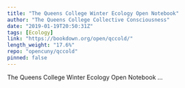 ```yaml
---
title: "The Queens College Winter Ecology Open Notebook"
author: "The Queens College Collective Consciousness"
date: "2019-01-19T20:50:31Z"
tags: [Ecology]
link: "https://bookdown.org/open/qccold/"
length_weight: "17.6%"
repo: "opencuny/qccold"
pinned: false
---
```


The Queens College Winter Ecology Open Notebook ...

